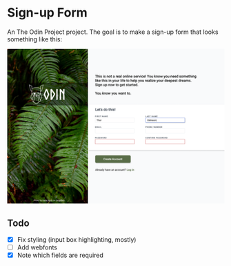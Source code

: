 # Sign-up Form

An The Odin Project project. The goal is to make a sign-up form that looks something like this:

![design goal](./img/sign-up-form.png)

## Todo

- [x] Fix styling (input box highlighting, mostly)
- [ ] Add webfonts
- [x] Note which fields are required